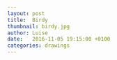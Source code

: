 ```yaml
---
layout: post
title:  Birdy
thumbnail: birdy.jpg
author: Luise
date:   2016-11-05 19:15:00 +0100
categories: drawings
---
```

